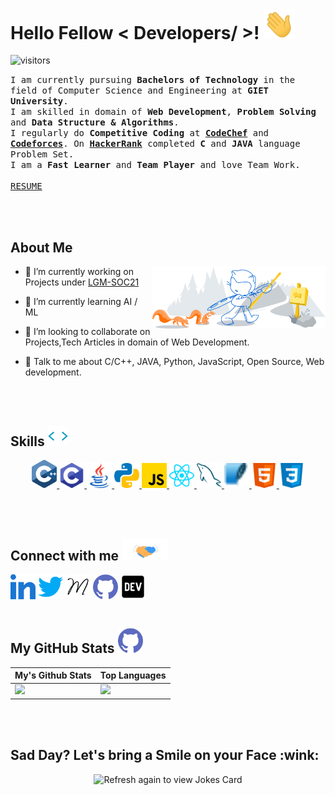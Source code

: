 
<h1> Hello Fellow < Developers/ >! <img src = "./icons/wave.gif" width = 50px> </h1>
<p align='center'>

![visitors](https://visitor-badge.glitch.me/badge?page_id=mayankmohak.mayankmohak)
 
  
<samp>I am currently pursuing <strong>Bachelors of Technology</strong> in the field of Computer Science and Engineering at <strong>GIET University</strong>.<br />
I am skilled in domain of <strong>Web Development</strong>, <strong>Problem Solving</strong> and <strong>Data Structure & Algorithms</strong>.<br />
I regularly do <strong>Competitive Coding</strong> at <strong><a href="https://www.codechef.com/users/mayankmohak">CodeChef</a></strong> and <strong><a href="http://codeforces.com/profile/mayankmohak">Codeforces</a></strong>. On <strong><a href="https://www.hackerrank.com/mayankmohak">HackerRank</a></strong> completed <strong>C</strong> and <strong>JAVA</strong> language Problem Set.<br />
I am a <strong>Fast Learner</strong> and <strong>Team Player</strong> and love Team Work.<samp/><br /><br />
<a target="_blank" href="https://drive.google.com/file/d/1q7ANmeCZXAgt7GbRTl8typxbC_Nt-TeU/view?usp=sharing" rel="noreferrer">RESUME</a>

<br>
<br>
<!-- About me -->
<h2> About Me</h2>

<img width="55%" align="right" alt="Github" src="./icons/git-header.svg" />


- 🔭 I’m currently working on Projects under [LGM-SOC21](https://lgmsoc.co/)

- 🌱 I’m currently learning AI / ML 

- 👯 I’m looking to collaborate on Projects,Tech Articles in domain of Web Development. 

- 💬 Talk to me about C/C++, JAVA, Python, JavaScript, Open Source, Web development. 
  
<br>
<br>

<!--  Skills  -->
<h2> Skills <img src = "./icons/giphy.webp" width = 32px> </h2>


<p align="center">
  <a href= https://github.com/maynkmohak?tab=repositories&q=&type=&language=cpp&sort= > <img width ='40px' src ='./icons/c++.svg'> </a>
  <a href= https://github.com/maynkmohak?tab=repositories&q=&type=&language=c&sort= > <img width ='40px' src ='./icons/c.svg'> </a>
  <a href= https://github.com/mayankmohak?tab=repositories&q=&type=&language=java&sort= > <img width ='40px' src ='./icons/java.svg'> </a>
  <a href= https://github.com/mayankmohak?tab=repositories&q=&type=&language=python&sort= > <img width ='40px' src ='./icons/python.svg'> </a>
  <a href= https://github.com/mayankmohak?tab=repositories&q=&type=&language=javascript&sort= > <img width ='40px' src ='./icons/javascript.svg'> </a>
  <a href= https://github.com/mayankmohak?tab=repositories&q=&type=&language=javascript&sort= > <img width ='40px' src ='./icons/reactnative.svg'> </a>
  <a href= https://github.com/mayankmohak?tab=repositories&q=&type=&language=mysql&sort= > <img width ='40px' src ='./icons/mysql.svg'> </a>
  <a href= https://github.com/mayankmohak?tab=repositories&q=&type=&language=sqlite&sort= > <img width ='40px' src ='./icons/sqlite.svg'> </a>
  <a href= https://github.com/mayankmohak?tab=repositories&q=&type=&language=html&sort= > <img width ='40px' src ='./icons/html.svg'> </a>
  <a href= https://github.com/mayankmohak?tab=repositories&q=&type=&language=css&sort= > <img width ='40px' src ='./icons/css.svg'> </a>
</p>

<br>
<br>

<!-- Connect with me -->
<h2> Connect with me <img src='./icons/handshake.gif' width="75px"> </h2>
<a target="_blank" href = 'https://www.linkedin.com/in/mayankmohak'> <img width = '40px' align= 'center' src="./icons/linked-in-alt.svg"/></a> 
<a target="_blank" href = 'https://twitter.com/mohak_mayank'> <img width = '40px' align= 'center' src="./icons/twitter.svg"/></a>  
<a target="_blank" href = 'https://mayankmohak.github.io'> <img width = '40px' align= 'center' src="https://raw.githubusercontent.com/mayankmohak/portfolio/main/public/favicon.png"/></a> 
<a target="_blank" href = 'https://www.github.com/mayankmohak'> <img width = '40px' align= 'center' src="./icons/github.svg"/></a> 
<a target="_blank" href = 'https://dev.to/mayankmohak'><img width = "40px" align ='center' src="./icons/dev.png"/></a>

<br>
<br>

<!--  GitHub Stats -->
<h2> My GitHub Stats <img src='./icons/github.svg' width='40px'> </h2>
 
 
  | My's Github Stats | Top Languages |
| ----------- | ----------- |
| ![](https://github-readme-stats.vercel.app/api?username=mayankmohak&show_icons=true) | ![](https://github-readme-stats.vercel.app/api/top-langs/?username=mayankmohak&layout=compact) |

<br>
<br>

<!--  Joke -->
<h2>Sad Day? Let's bring a Smile on your Face :wink:</h2>
<p align="center">
<img src="https://readme-jokes.vercel.app/api" alt="Refresh again to view Jokes Card" />
</p>
